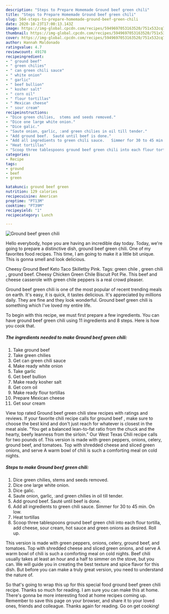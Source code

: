 ```yaml
---
description: "Steps to Prepare Homemade Ground beef green chili"
title: "Steps to Prepare Homemade Ground beef green chili"
slug: 504-steps-to-prepare-homemade-ground-beef-green-chili
date: 2020-10-23T17:00:13.143Z
image: https://img-global.cpcdn.com/recipes/5949697053163520/751x532cq70/ground-beef-green-chili-recipe-main-photo.jpg
thumbnail: https://img-global.cpcdn.com/recipes/5949697053163520/751x532cq70/ground-beef-green-chili-recipe-main-photo.jpg
cover: https://img-global.cpcdn.com/recipes/5949697053163520/751x532cq70/ground-beef-green-chili-recipe-main-photo.jpg
author: Hannah Maldonado
ratingvalue: 4.7
reviewcount: 49178
recipeingredient:
- " ground beef"
- " green chilies"
- " can green chili sauce"
- " white onion"
- " garlic"
- " beef bullion"
- " kosher salt"
- " corn oil"
- " flour tortillas"
- " Mexican cheese"
- " sour cream"
recipeinstructions:
- "Dice green chilies,  stems and seeds removed."
- "Dice one large white onion."
- "Dice galic."
- "Saute onion, garlic, :and green chilies in oil till tender."
- "Add ground beef.  Sauté until beef is done."
- "Add all ingredients to green chili sauce.   Simmer for 30 to 45 min. On low."
- "Heat tortillas"
- "Scoop three tablespoons ground beef green chili into each flour tortilla,  add cheese, sour cream, hot sauce and green onions as desired.   Roll up."
categories:
- Recipe
tags:
- ground
- beef
- green

katakunci: ground beef green 
nutrition: 129 calories
recipecuisine: American
preptime: "PT13M"
cooktime: "PT39M"
recipeyield: "1"
recipecategory: Lunch

---
```



![Ground beef green chili](https://img-global.cpcdn.com/recipes/5949697053163520/751x532cq70/ground-beef-green-chili-recipe-main-photo.jpg)

Hello everybody, hope you are having an incredible day today. Today, we're going to prepare a distinctive dish, ground beef green chili. One of my favorites food recipes. This time, I am going to make it a little bit unique. This is gonna smell and look delicious.

Cheesy Ground Beef Keto Taco Skilletby Pink. Tags: green chile , green chili , ground beef. Cheesy Chicken Green Chile Biscuit Pot Pie. This beef and cheese casserole with green chile peppers is a real crowd pleaser.

Ground beef green chili is one of the most popular of recent trending meals on earth. It's easy, it is quick, it tastes delicious. It's appreciated by millions daily. They are fine and they look wonderful. Ground beef green chili is something which I've loved my entire life.


To begin with this recipe, we must first prepare a few ingredients. You can have ground beef green chili using 11 ingredients and 8 steps. Here is how you cook that.

<!--inarticleads1-->

##### The ingredients needed to make Ground beef green chili:

1. Take  ground beef
1. Take  green chilies
1. Get  can green chili sauce
1. Make ready  white onion
1. Take  garlic
1. Get  beef bullion
1. Make ready  kosher salt
1. Get  corn oil
1. Make ready  flour tortillas
1. Prepare  Mexican cheese
1. Get  sour cream


View top rated Ground beef green chili stew recipes with ratings and reviews. If your favorite chili recipe calls for ground beef , make sure to choose the best kind and don&#39;t just reach for whatever is closest in the meat aisle. &#34;You get a balanced lean-to-fat ratio from the chuck and the hearty, beefy leanness from the sirloin.&#34; Our West Texas Chili recipe calls for two pounds of. This version is made with green peppers, onions, celery, ground beef, and tomatoes. Top with shredded cheese and sliced green onions, and serve A warm bowl of chili is such a comforting meal on cold nights. 

<!--inarticleads2-->

##### Steps to make Ground beef green chili:

1. Dice green chilies,  stems and seeds removed.
1. Dice one large white onion.
1. Dice galic.
1. Saute onion, garlic, :and green chilies in oil till tender.
1. Add ground beef.  Sauté until beef is done.
1. Add all ingredients to green chili sauce.   Simmer for 30 to 45 min. On low.
1. Heat tortillas
1. Scoop three tablespoons ground beef green chili into each flour tortilla,  add cheese, sour cream, hot sauce and green onions as desired.   Roll up.


This version is made with green peppers, onions, celery, ground beef, and tomatoes. Top with shredded cheese and sliced green onions, and serve A warm bowl of chili is such a comforting meal on cold nights. Beef chili usually takes at least an hour and a half to simmer on the stove, but you can. We will guide you in creating the best texture and spice flavor for this dish. But before you can make a truly great version, you need to understand the nature of. 

So that's going to wrap this up for this special food ground beef green chili recipe. Thanks so much for reading. I am sure you can make this at home. There's gonna be more interesting food at home recipes coming up. Remember to save this page on your browser, and share it to your loved ones, friends and colleague. Thanks again for reading. Go on get cooking!
